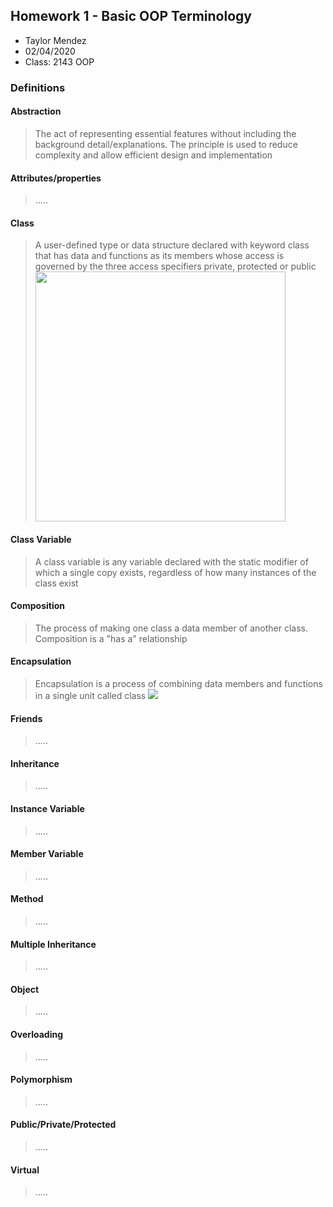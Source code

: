 ## Homework 1 - Basic OOP Terminology

- Taylor Mendez
- 02/04/2020
- Class: 2143 OOP

### Definitions

#### Abstraction

> The act of representing essential features without including the background detail/explanations. The principle is used to reduce complexity and allow efficient design and implementation

#### Attributes/properties

> .....

#### Class

> A user-defined type or data structure declared with keyword class that has data and functions as its members whose access is governed by the three access specifiers private, protected or public
><img src="https://ds055uzetaobb.cloudfront.net/image_optimizer/722c82aff075a14313be7fa7463f7fedad151a0a.png" width=400>

#### Class Variable

> A class variable is any variable declared with the static modifier of which a single copy exists, regardless of how many instances of the class exist

#### Composition

> The process of making one class a data member of another class. Composition is a "has a" relationship

#### Encapsulation

> Encapsulation is a process of combining data members and functions in a single unit called class
><img src="https://www.google.com/url?sa=i&url=https%3A%2F%2Fwww.cpp.thiyagaraaj.com%2Fhome%2Fblog-1%2Fdatahidingandencapsulation&psig=AOvVaw3FjdIVxLYHGB75AYSTu7cv&ust=1580689338962000&source=images&cd=vfe&ved=0CAIQjRxqFwoTCPjouefMsecCFQAAAAAdAAAAABAr">

#### Friends

> .....

#### Inheritance

> .....

#### Instance Variable

> .....

#### Member Variable

> .....

#### Method

> .....

#### Multiple Inheritance

> .....

#### Object

> .....

#### Overloading

> .....

#### Polymorphism

> .....

#### Public/Private/Protected

> .....

#### Virtual

> .....
